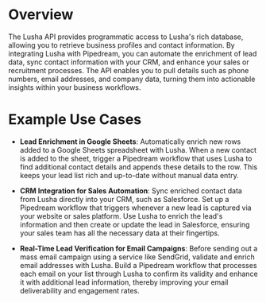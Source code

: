# Overview

The Lusha API provides programmatic access to Lusha's rich database, allowing you to retrieve business profiles and contact information. By integrating Lusha with Pipedream, you can automate the enrichment of lead data, sync contact information with your CRM, and enhance your sales or recruitment processes. The API enables you to pull details such as phone numbers, email addresses, and company data, turning them into actionable insights within your business workflows.

# Example Use Cases

- **Lead Enrichment in Google Sheets**: Automatically enrich new rows added to a Google Sheets spreadsheet with Lusha. When a new contact is added to the sheet, trigger a Pipedream workflow that uses Lusha to find additional contact details and appends these details to the row. This keeps your lead list rich and up-to-date without manual data entry.

- **CRM Integration for Sales Automation**: Sync enriched contact data from Lusha directly into your CRM, such as Salesforce. Set up a Pipedream workflow that triggers whenever a new lead is captured via your website or sales platform. Use Lusha to enrich the lead's information and then create or update the lead in Salesforce, ensuring your sales team has all the necessary data at their fingertips.

- **Real-Time Lead Verification for Email Campaigns**: Before sending out a mass email campaign using a service like SendGrid, validate and enrich email addresses with Lusha. Build a Pipedream workflow that processes each email on your list through Lusha to confirm its validity and enhance it with additional lead information, thereby improving your email deliverability and engagement rates.
